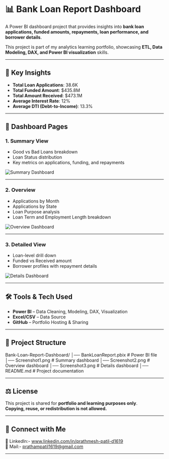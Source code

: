 # 📊 Bank Loan Report Dashboard

A Power BI dashboard project that provides insights into **bank loan applications, funded amounts, repayments, loan performance, and borrower details**.  

This project is part of my analytics learning portfolio, showcasing **ETL, Data Modeling, DAX, and Power BI visualization** skills.  

---

## 🚀 Key Insights
- **Total Loan Applications**: 38.6K  
- **Total Funded Amount**: $435.8M  
- **Total Amount Received**: $473.1M  
- **Average Interest Rate**: 12%  
- **Average DTI (Debt-to-Income)**: 13.3%  

---

## 📌 Dashboard Pages

### 1. **Summary View**
- Good vs Bad Loans breakdown  
- Loan Status distribution  
- Key metrics on applications, funding, and repayments  

![Summary Dashboard](Screenshot1.png)

---

### 2. **Overview**
- Applications by Month  
- Applications by State  
- Loan Purpose analysis  
- Loan Term and Employment Length breakdown  

![Overview Dashboard](Screenshot2.png)

---

### 3. **Detailed View**
- Loan-level drill down  
- Funded vs Received amount  
- Borrower profiles with repayment details  

![Details Dashboard](Screenshot3.png)

---

## 🛠️ Tools & Tech Used
- **Power BI** – Data Cleaning, Modeling, DAX, Visualization  
- **Excel/CSV** – Data Source  
- **GitHub** – Portfolio Hosting & Sharing  

---

## 📂 Project Structure
Bank-Loan-Report-Dashboard/
│── BankLoanReport.pbix # Power BI file
│── Screenshot1.png # Summary dashboard
│── Screenshot2.png # Overview dashboard
│── Screenshot3.png # Details dashboard
│── README.md # Project documentation


---

## ⚖️ License
This project is shared for **portfolio and learning purposes only**.  
**Copying, reuse, or redistribution is not allowed.**

---

## 🔗 Connect with Me
💼 LinkedIn:- www.linkedin.com/in/prathmesh-patil-d1619  
📧 Mail:- prathampatil1619@gmail.com

---

